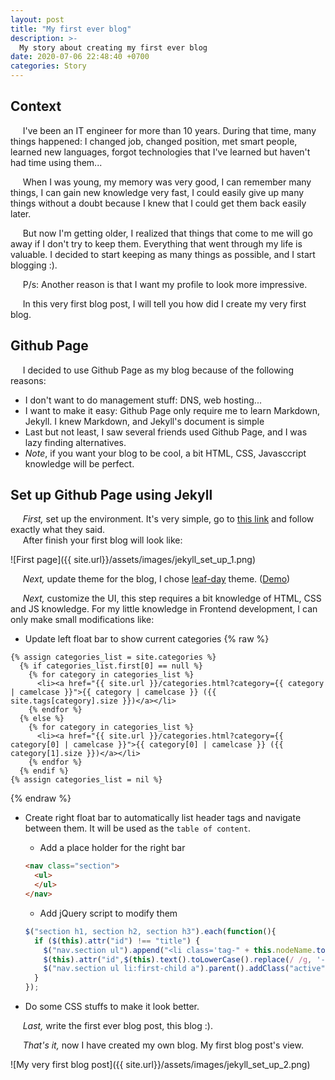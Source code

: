 ```yaml
---
layout: post
title: "My first ever blog"
description: >-
  My story about creating my first ever blog
date: 2020-07-06 22:48:40 +0700
categories: Story 
---
```


## Context
&nbsp;&nbsp;&nbsp;&nbsp;&nbsp;I've been an IT engineer for more than 10 years. During that time, many things happened: I changed job, changed position, met smart people, learned new languages, forgot technologies that I've learned but haven't had time using them...

&nbsp;&nbsp;&nbsp;&nbsp;&nbsp;When I was young, my memory was very good, I can remember many things, I can gain new knowledge very fast, I could easily give up many things without a doubt because I knew that I could get them back easily later.

&nbsp;&nbsp;&nbsp;&nbsp;&nbsp;But now I'm getting older, I realized that things that come to me will go away if I don't try to keep them. Everything that went through my life is valuable. I decided to start keeping as many things as possible, and I start blogging :).

&nbsp;&nbsp;&nbsp;&nbsp;&nbsp;P/s: Another reason is that I want my profile to look more impressive.

&nbsp;&nbsp;&nbsp;&nbsp;&nbsp;In this very first blog post, I will tell you how did I create my very first blog. 

## Github Page

&nbsp;&nbsp;&nbsp;&nbsp;&nbsp;I decided to use Github Page as my blog because of the following reasons:
- I don't want to do management stuff: DNS, web hosting...
- I want to make it easy: Github Page only require me to learn Markdown, Jekyll. I knew Markdown, and Jekyll's document is simple
- Last but not least, I saw several friends used Github Page, and I was lazy finding alternatives. 
- *Note*, if you want your blog to be cool, a bit HTML, CSS, Javasccript knowledge will be perfect.

## Set up Github Page using Jekyll

&nbsp;&nbsp;&nbsp;&nbsp;&nbsp;*First,* set up the environment. It's very simple, go to [this link](https://jekyllrb.com/docs/installation/) and follow exactly what they said.  
&nbsp;&nbsp;&nbsp;&nbsp;&nbsp;After finish your first blog will look like:

![First page]({{ site.url}}/assets/images/jekyll_set_up_1.png)

&nbsp;&nbsp;&nbsp;&nbsp;&nbsp;*Next,* update theme for the blog, I chose [leaf-day](https://github.com/pages-themes/leap-day) theme. ([Demo](https://pages-themes.github.io/leap-day/))

&nbsp;&nbsp;&nbsp;&nbsp;&nbsp;*Next,* customize the UI, this step requires a bit knowledge of HTML, CSS and JS knowledge. For my little knowledge in Frontend development, I can only make small modifications like:
- Update left float bar to show current categories
{% raw %}
```
{% assign categories_list = site.categories %}
  {% if categories_list.first[0] == null %}
    {% for category in categories_list %}
      <li><a href="{{ site.url }}/categories.html?category={{ category | camelcase }}">{{ category | camelcase }} ({{ site.tags[category].size }})</a></li>
    {% endfor %}
  {% else %}
    {% for category in categories_list %}
      <li><a href="{{ site.url }}/categories.html?category={{ category[0] | camelcase }}">{{ category[0] | camelcase }} ({{ category[1].size }})</a></li>
    {% endfor %}
  {% endif %}
{% assign categories_list = nil %}
```
{% endraw %}

- Create right float bar to automatically list header tags and navigate between them. It will be used as the `table of content`.
  - Add a place holder for the right bar  
  
  ``` html
  <nav class="section">
    <ul>
    </ul>
  </nav>
  ```

  - Add jQuery script to modify them  
  
  ``` js
  $("section h1, section h2, section h3").each(function(){
    if ($(this).attr("id") !== "title") {
      $("nav.section ul").append("<li class='tag-" + this.nodeName.toLowerCase() + "'><a href='#" + $(this).text().toLowerCase().replace(/ /g, '-').replace(/[^\w-]+/g,'') + "'>" + $(this).text() + "</a></li>");
      $(this).attr("id",$(this).text().toLowerCase().replace(/ /g, '-').replace(/[^\w-]+/g,''));
      $("nav.section ul li:first-child a").parent().addClass("active");
    }
  });
  ```

- Do some CSS stuffs to make it look better.

&nbsp;&nbsp;&nbsp;&nbsp;&nbsp;*Last,* write the first ever blog post, this blog :).

&nbsp;&nbsp;&nbsp;&nbsp;&nbsp;*That's it,* now I have created my own blog. My first blog post's view.

![My very first blog post]({{ site.url}}/assets/images/jekyll_set_up_2.png)